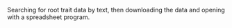 Searching for root trait data by text, then downloading the data and opening with a spreadsheet program.